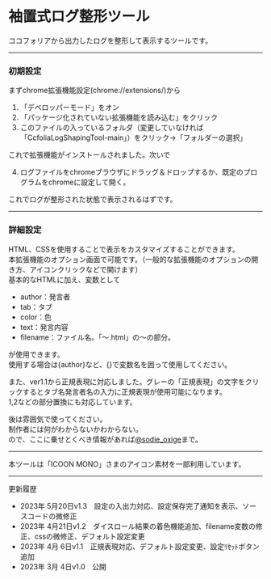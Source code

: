 # 袖置式ログ整形ツール

ココフォリアから出力したログを整形して表示するツールです。  

***

### 初期設定

まずchrome拡張機能設定(chrome://extensions/)から  

1. 「デベロッパーモード」をオン  
2. 「パッケージ化されていない拡張機能を読み込む」をクリック  
3. このファイルの入っているフォルダ（変更していなければ「CcfoliaLogShapingTool-main」）をクリック→「フォルダーの選択」  

これで拡張機能がインストールされました。次いで  

4. ログファイルをchromeブラウザにドラッグ＆ドロップするか、既定のプログラムをchromeに設定して開く。  

これでログが整形された状態で表示されるはずです。  

***

### 詳細設定

HTML、CSSを使用することで表示をカスタマイズすることができます。  
本拡張機能のオプション画面で可能です。（一般的な拡張機能のオプションの開き方、アイコンクリックなどで開けます）  
基本的なHTMLに加え、変数として  

 - author：発言者
 - tab：タブ
 - color：色
 - text：発言内容
 - filename：ファイル名。「～.html」の～の部分。

が使用できます。  
使用する場合は{author}など、{}で変数名を囲って使用してください。  

また、ver1.1から正規表現に対応しました。グレーの「正規表現」の文字をクリックするとタブ名発言者名の入力に正規表現が使用可能になります。  
$1,$2などの部分置換にも対応しています。  

後は雰囲気で使ってください。  
制作者には何がわからないかわからない。  
ので、ここに乗せとくべき情報があれば[@sodie_oxige](https://twitter.com/sodie_oxige)まで。  

***

本ツールは「ICOON MONO」さまのアイコン素材を一部利用しています。  

***

更新履歴  

 - 2023年 5月20日v1.3　設定の入出力対応、設定保存完了通知を表示、ソースコードの微修正
 - 2023年 4月21日v1.2　ダイスロール結果の着色機能追加、filename変数の修正、cssの微修正、デフォルト設定変更
 - 2023年 4月 6日v1.1　正規表現対応、デフォルト設定変更、設定ﾘｾｯﾄボタン追加
 - 2023年 3月 4日v1.0　公開
